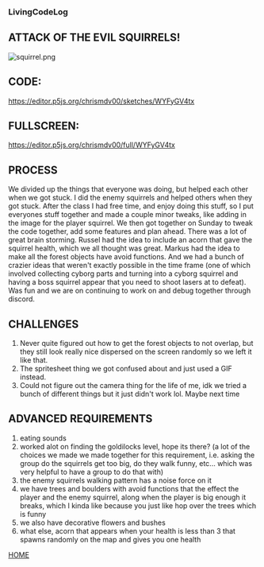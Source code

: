 ### LivingCodeLog

## ATTACK OF THE EVIL SQUIRRELS!

![squirrel.png]({{site.baseurl}}/squirrel.png)

## CODE:

https://editor.p5js.org/chrismdv00/sketches/WYFyGV4tx

## FULLSCREEN:

https://editor.p5js.org/chrismdv00/full/WYFyGV4tx

## PROCESS

We divided up the things that everyone was doing, but helped each other when we got stuck. I did the enemy squirrels and helped others when they got stuck. After the class I had free time, and enjoy doing this stuff, so I put everyones stuff together and made a couple minor tweaks, like adding in the image for the player squirrel. We then got together on Sunday to tweak the code together, add some features and plan ahead. There was a lot of great brain storming. Russel had the idea to include an acorn that gave the squirrel health, which we all thought was great. Markus had the idea to make all the forest objects have avoid functions. And we had a bunch of crazier ideas that weren't exactly possible in the time frame (one of which involved collecting cyborg parts and turning into a cyborg squirrel and having a boss squirrel appear that you need to shoot lasers at to defeat). Was fun and we are on continuing to work on and debug together through discord. 

## CHALLENGES

1. Never quite figured out how to get the forest objects to not overlap, but they still look really nice dispersed on the screen randomly so we left it like that. 
1. The spritesheet thing we got confused about and just used a GIF instead. 
1. Could not figure out the camera thing for the life of me, idk we tried a bunch of different things but it just didn't work lol. Maybe next time

## ADVANCED REQUIREMENTS

1. eating sounds
1. worked alot on finding the goldilocks level, hope its there? (a lot of the choices we made we made together for this requirement, i.e. asking the group do the squirrels get too big, do they walk funny, etc... which was very helpful to have a group to do that with)
1. the enemy squirrels walking pattern has a noise force on it
1. we have trees and boulders with avoid functions that the effect the player and the enemy squirrel, along when the player is big enough it breaks, which I kinda like because you just like hop over the trees which is funny
1. we also have decorative flowers and bushes
1. what else, acorn that appears when your health is less than 3 that spawns randomly on the map and gives you one health 


[HOME](README.md)
